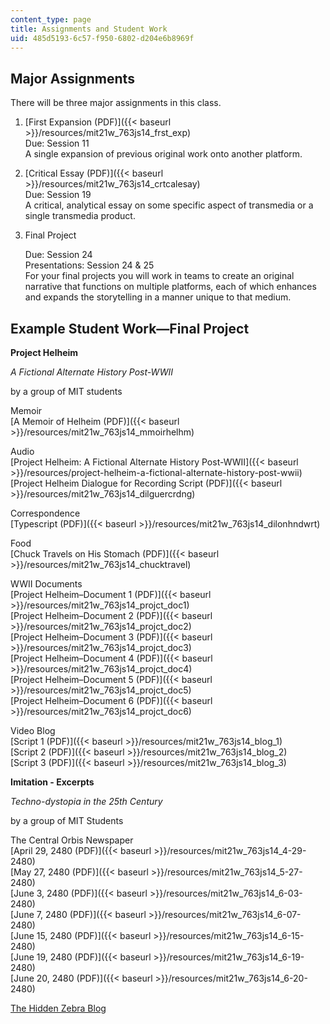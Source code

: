 ```yaml
---
content_type: page
title: Assignments and Student Work
uid: 485d5193-6c57-f950-6802-d204e6b8969f
---
```


Major Assignments
-----------------

There will be three major assignments in this class.

1.  [First Expansion (PDF)]({{< baseurl >}}/resources/mit21w_763js14_frst_exp)  
    Due: Session 11  
    A single expansion of previous original work onto another platform.
    
2.  [Critical Essay (PDF)]({{< baseurl >}}/resources/mit21w_763js14_crtcalesay)  
    Due: Session 19  
    A critical, analytical essay on some specific aspect of transmedia or a single transmedia product.
    
3.  Final Project
    
    Due: Session 24  
    Presentations: Session 24 & 25  
    For your final projects you will work in teams to create an original narrative that functions on multiple platforms, each of which enhances and expands the storytelling in a manner unique to that medium.
    

Example Student Work—Final Project
----------------------------------

**Project Helheim**

_A Fictional Alternate History Post-WWII_

by a group of MIT students

Memoir  
[A Memoir of Helheim (PDF)]({{< baseurl >}}/resources/mit21w_763js14_mmoirhelhm)

Audio  
[Project Helheim: A Fictional Alternate History Post-WWII]({{< baseurl >}}/resources/project-helheim-a-fictional-alternate-history-post-wwii)  
[Project Helheim Dialogue for Recording Script (PDF)]({{< baseurl >}}/resources/mit21w_763js14_dilguercrdng)

Correspondence  
[Typescript (PDF)]({{< baseurl >}}/resources/mit21w_763js14_dilonhndwrt)

Food  
[Chuck Travels on His Stomach (PDF)]({{< baseurl >}}/resources/mit21w_763js14_chucktravel)

WWII Documents  
[Project Helheim–Document 1 (PDF)]({{< baseurl >}}/resources/mit21w_763js14_projct_doc1)  
[Project Helheim–Document 2 (PDF)]({{< baseurl >}}/resources/mit21w_763js14_projct_doc2)  
[Project Helheim–Document 3 (PDF)]({{< baseurl >}}/resources/mit21w_763js14_projct_doc3)  
[Project Helheim–Document 4 (PDF)]({{< baseurl >}}/resources/mit21w_763js14_projct_doc4)  
[Project Helheim–Document 5 (PDF)]({{< baseurl >}}/resources/mit21w_763js14_projct_doc5)  
[Project Helheim–Document 6 (PDF)]({{< baseurl >}}/resources/mit21w_763js14_projct_doc6)

Video Blog  
[Script 1 (PDF)]({{< baseurl >}}/resources/mit21w_763js14_blog_1)  
[Script 2 (PDF)]({{< baseurl >}}/resources/mit21w_763js14_blog_2)  
[Script 3 (PDF)]({{< baseurl >}}/resources/mit21w_763js14_blog_3)

**Imitation - Excerpts**

_Techno-dystopia in the 25th Century_

by a group of MIT Students

The Central Orbis Newspaper  
[April 29, 2480 (PDF)]({{< baseurl >}}/resources/mit21w_763js14_4-29-2480)  
[May 27, 2480 (PDF)]({{< baseurl >}}/resources/mit21w_763js14_5-27-2480)  
[June 3, 2480 (PDF)]({{< baseurl >}}/resources/mit21w_763js14_6-03-2480)  
[June 7, 2480 (PDF)]({{< baseurl >}}/resources/mit21w_763js14_6-07-2480)  
[June 15, 2480 (PDF)]({{< baseurl >}}/resources/mit21w_763js14_6-15-2480)  
[June 19, 2480 (PDF)]({{< baseurl >}}/resources/mit21w_763js14_6-19-2480)  
[June 20, 2480 (PDF)]({{< baseurl >}}/resources/mit21w_763js14_6-20-2480)

[The Hidden Zebra Blog](http://imquagga.blogspot.in/)